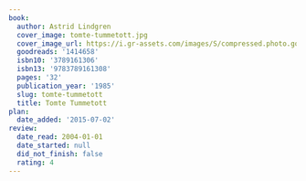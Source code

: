 ```yaml
---
book:
  author: Astrid Lindgren
  cover_image: tomte-tummetott.jpg
  cover_image_url: https://i.gr-assets.com/images/S/compressed.photo.goodreads.com/books/1183412625l/1414658._SX318_.jpg
  goodreads: '1414658'
  isbn10: '3789161306'
  isbn13: '9783789161308'
  pages: '32'
  publication_year: '1985'
  slug: tomte-tummetott
  title: Tomte Tummetott
plan:
  date_added: '2015-07-02'
review:
  date_read: 2004-01-01
  date_started: null
  did_not_finish: false
  rating: 4
---
```


